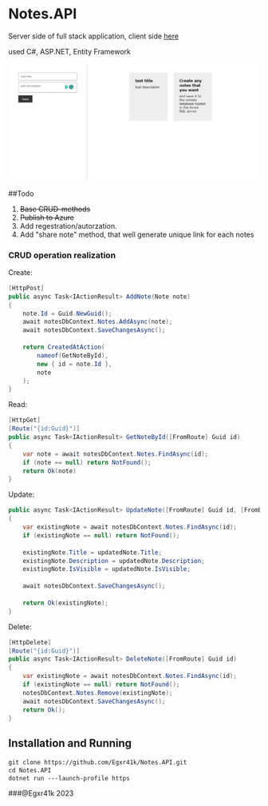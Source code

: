 # Notes.API

Server side of full stack application, client side [here](https://github.com/Egxr41k/Notes.UI/)

used C#, ASP.NET, Entity Framework

![Preview](https://github.com/Egxr41k/Notes.UI/blob/master/FirstImg.jpg?raw=true)

##Todo
1. ~~Base CRUD-methods~~
2. ~~Publish to Azure~~
3. Add regestration/autorzation.
4. Add "share note" method, that well generate unique link for each notes

### CRUD operation realization

Create:

```csharp
[HttpPost]
public async Task<IActionResult> AddNote(Note note)
{
	note.Id = Guid.NewGuid();
	await notesDbContext.Notes.AddAsync(note);
	await notesDbContext.SaveChangesAsync();

	return CreatedAtAction(
		nameof(GetNoteById),
		new { id = note.Id },
		note
	);
}
```
Read:

```csharp
[HttpGet]
[Route("{id:Guid}")]
public async Task<IActionResult> GetNoteById([FromRoute] Guid id)
{
	var note = await notesDbContext.Notes.FindAsync(id);
	if (note == null) return NotFound();
	return Ok(note)
}
```
Update:

```csharp
public async Task<IActionResult> UpdateNote([FromRoute] Guid id, [FromBody] Note updatedNote)
{
	var existingNote = await notesDbContext.Notes.FindAsync(id);
	if (existingNote == null) return NotFound();

	existingNote.Title = updatedNote.Title;
	existingNote.Description = updatedNote.Description;
	existingNote.IsVisible = updatedNote.IsVisible;
            
	await notesDbContext.SaveChangesAsync();

	return Ok(existingNote);
}
```
Delete:

```csharp
[HttpDelete]
[Route("{id:Guid}")]
public async Task<IActionResult> DeleteNote([FromRoute] Guid id)
{
	var existingNote = await notesDbContext.Notes.FindAsync(id);
	if (existingNote == null) return NotFound();
	notesDbContext.Notes.Remove(existingNote);
	await notesDbContext.SaveChangesAsync();
	return Ok();
}
```

## Installation and Running 
```
git clone https://github.com/Egxr41k/Notes.API.git 
cd Notes.API
dotnet run ---launch-profile https
```

###@Egxr41k 2023
